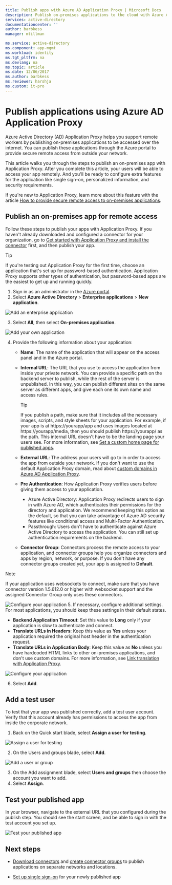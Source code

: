 ```yaml
---
title: Publish apps with Azure AD Application Proxy | Microsoft Docs
description: Publish on-premises applications to the cloud with Azure AD Application Proxy in the Azure portal.
services: active-directory
documentationcenter: ''
author: barbkess
manager: mtillman

ms.service: active-directory
ms.component: app-mgmt
ms.workload: identity
ms.tgt_pltfrm: na
ms.devlang: na
ms.topic: article
ms.date: 12/06/2017
ms.author: barbkess
ms.reviewer: harshja
ms.custom: it-pro
---
```



# Publish applications using Azure AD Application Proxy

Azure Active Directory (AD) Application Proxy helps you support remote workers by publishing on-premises applications to be accessed over the internet. You can publish these applications through the Azure portal to provide secure remote access from outside your network.

This article walks you through the steps to publish an on-premises app with Application Proxy. After you complete this article, your users will be able to access your app remotely. And you'll be ready to configure extra features for the application like single sign-on, personalized information, and security requirements.

If you're new to Application Proxy, learn more about this feature with the article [How to provide secure remote access to on-premises applications](active-directory-application-proxy-get-started.md).


## Publish an on-premises app for remote access

Follow these steps to publish your apps with Application Proxy. If you haven't already downloaded and configured a connector for your organization, go to [Get started with Application Proxy and install the connector](active-directory-application-proxy-enable.md) first, and then publish your app.

> [!TIP]
> If you're testing out Application Proxy for the first time, choose an application that's set up for password-based authentication. Application Proxy supports other types of authentication, but password-based apps are the easiest to get up and running quickly. 

1. Sign in as an administrator in the [Azure portal](https://portal.azure.com/).
2. Select **Azure Active Directory** > **Enterprise applications** > **New application**.

  ![Add an enterprise application](./media/application-proxy-publish-azure-portal/add-app.png)

3. Select **All**, then select **On-premises application**.  

  ![Add your own application](./media/application-proxy-publish-azure-portal/add-your-own.png)

4. Provide the following information about your application:

   - **Name**: The name of the application that will appear on the access panel and in the Azure portal. 

   - **Internal URL**: The URL that you use to access the application from inside your private network. You can provide a specific path on the backend server to publish, while the rest of the server is unpublished. In this way, you can publish different sites on the same server as different apps, and give each one its own name and access rules.

     > [!TIP]
     > If you publish a path, make sure that it includes all the necessary images, scripts, and style sheets for your application. For example, if your app is at https://yourapp/app and uses images located at https://yourapp/media, then you should publish https://yourapp/ as the path. This internal URL doesn't have to be the landing page your users see. For more information, see [Set a custom home page for published apps](application-proxy-office365-app-launcher.md).

   - **External URL**: The address your users will go to in order to access the app from outside your network. If you don't want to use the default Application Proxy domain, read about [custom domains in Azure AD Application Proxy](active-directory-application-proxy-custom-domains.md).
   - **Pre Authentication**: How Application Proxy verifies users before giving them access to your application. 

     - Azure Active Directory: Application Proxy redirects users to sign in with Azure AD, which authenticates their permissions for the directory and application. We recommend keeping this option as the default, so that you can take advantage of Azure AD security features like conditional access and Multi-Factor Authentication.
     - Passthrough: Users don't have to authenticate against Azure Active Directory to access the application. You can still set up authentication requirements on the backend.
   - **Connector Group**: Connectors process the remote access to your application, and connector groups help you organize connectors and apps by region, network, or purpose. If you don't have any connector groups created yet, your app is assigned to **Default**.

>[!NOTE]
>If your application uses websockets to connect, make sure that you have connector version 1.5.612.0 or higher with websocket support and the assigned Connector Group only uses these connectors.

   ![Configure your application](./media/application-proxy-publish-azure-portal/configure-app.png)
5. If necessary, configure additional settings. For most applications, you should keep these settings in their default states. 
   - **Backend Application Timeout**: Set this value to **Long** only if your application is slow to authenticate and connect. 
   - **Translate URLs in Headers**: Keep this value as **Yes** unless your application required the original host header in the authentication request.
   - **Translate URLs in Application Body**: Keep this value as **No** unless you have hardcoded HTML links to other on-premises applications, and don't use custom domains. For more information, see [Link translation with Application Proxy](application-proxy-link-translation.md).
   
   ![Configure your application](./media/application-proxy-publish-azure-portal/additional-settings.png)

6. Select **Add**.


## Add a test user 

To test that your app was published correctly, add a test user account. Verify that this account already has permissions to access the app from inside the corporate network.

1. Back on the Quick start blade, select **Assign a user for testing**.

  ![Assign a user for testing](./media/application-proxy-publish-azure-portal/assign-user.png)

2. On the Users and groups blade, select **Add**.

  ![Add a user or group](./media/application-proxy-publish-azure-portal/add-user.png)

3. On the Add assignment blade, select **Users and groups** then choose the account you want to add. 
4. Select **Assign**.

## Test your published app

In your browser, navigate to the external URL that you configured during the publish step. You should see the start screen, and be able to sign in with the test account you set up.

![Test your published app](./media/application-proxy-publish-azure-portal/test-app.png)


## Next steps
- [Download connectors](active-directory-application-proxy-enable.md) and [create connector groups](active-directory-application-proxy-connectors-azure-portal.md) to publish applications on separate networks and locations.

- [Set up single sign-on](application-proxy-sso-azure-portal.md) for your newly published app
